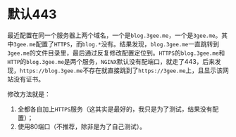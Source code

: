 # 默认443

最近配置在同一个服务器上两个域名，一个是`blog.3gee.me`，一个是`3gee.me`。其中`3gee.me`配置了`HTTPS`，而`blog.*`没有。结果发现，`blog.3gee.me`一直跳转到`3gee.me`的文件目录里，最后通过反复修改配置定位到。`HTTPS`的`blog.3gee.me`和`HTTP`的`blog.3gee.me`是两个服务，`NGINX`默认没有配端口，就走了443，后来发现，`https://blog.3gee.me`不存在就直接跳到了`https://3gee.me`上，且显示该网站没有证书。

修改方法就是：

1. 全都各自加上`HTTPS`服务（这其实是最好的，我只是为了测试，结果没有配置）；
2. 使用80端口（不推荐，除非是为了自己测试）。